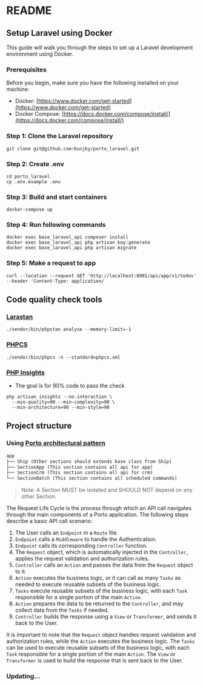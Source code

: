 # README
## Setup Laravel using Docker
This guide will walk you through the steps to set up a Laravel development environment using Docker.
### Prerequisites
Before you begin, make sure you have the following installed on your machine:
- Docker: [https://www.docker.com/get-started](https://www.docker.com/get-started)
- Docker Compose: [https://docs.docker.com/compose/install/](https://docs.docker.com/compose/install/)

### Step 1: Clone the Laravel repository

```
git clone git@github.com:Kunjky/porto_laravel.git
```

### Step 2: Create .env

```
cd porto_laravel
cp .env.example .env
```

### Step 3: Build and start containers

```
docker-compose up
```

### Step 4: Run following commands

```
docker exec base_laravel_api composer install
docker exec base_laravel_api php artisan key:generate
docker exec base_laravel_api php artisan migrate
```

### Step 5: Make a request to app

```
curl --location --request GET 'http://localhost:8081/api/app/v1/todos' --header 'Content-Type: application/
```


## Code quality check tools

### [Larastan](https://github.com/nunomaduro/larastan)

```
./vendor/bin/phpstan analyse --memory-limit=-1
```

### [PHPCS](https://github.com/squizlabs/PHP_CodeSniffer)

```
./vendor/bin/phpcs -n --standard=phpcs.xml
```

### [PHP Insights](https://phpinsights.com/)

- The goal is for 90% code to pass the check

```
php artisan insights --no-interaction \
  --min-quality=90 --min-complexity=90 \
  --min-architecture=90 --min-style=90
```

## Project structure

###  Using [Porto architectural pattern](https://github.com/Mahmoudz/Porto)

```markdown
app
├── Ship (Other sections should extends base class from Ship)
├── SectionApp (This section contains all api for app)
├── SectionCrm (This section contains all api for crm)
└── SectionBatch (This section contains all scheduled commands)
```

>Note: A Section MUST be isolated and SHOULD NOT depend on any other Section.

The Request Life Cycle is the process through which an API call navigates through the main components of a Porto application. The following steps describe a basic API call scenario:

1. The User calls an `Endpoint` in a `Route` file.
2. `Endpoint` calls a `Middleware` to handle the Authentication.
3. `Endpoint` calls its corresponding `Controller` function.
4. The `Request` object, which is automatically injected in the `Controller`, applies the request validation and authorization rules.
5. `Controller` calls an `Action` and passes the data from the `Request` object to it.
6. `Action` executes the business logic, or it can call as many `Tasks` as needed to execute reusable subsets of the business logic.
7. `Tasks` execute reusable subsets of the business logic, with each `Task` responsible for a single portion of the main `Action`.
8. `Action` prepares the data to be returned to the `Controller`, and may collect data from the `Tasks` if needed.
9. `Controller` builds the response using a `View` or `Transformer`, and sends it back to the User.

It is important to note that the `Request` object handles request validation and authorization rules, while the `Action` executes the business logic. The `Tasks` can be used to execute reusable subsets of the business logic, with each `Task` responsible for a single portion of the main `Action`. The `View` or `Transformer` is used to build the response that is sent back to the User.


### Updating...

